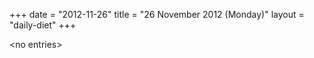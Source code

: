 +++
date = "2012-11-26"
title = "26 November 2012 (Monday)"
layout = "daily-diet"
+++

<p>&lt;no entries&gt;</p>